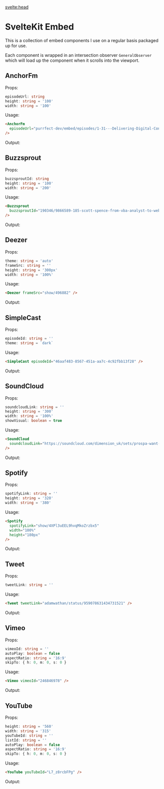 <script>
  import {
    AnchorFm,
    Buzzsprout,
    Deezer,
    SimpleCast,
    SoundCloud,
    Spotify,
    Tweet,
    Vimeo,
    YouTube,
  } from 'sveltekit-embed'
</script>

<svelte:head>

  <title>SvelteKit Embed</title>
  <link rel="canonical" href="https://sveltekit-embed.vercel.app" />
  <meta
    name="description"
    content="Embed 3rd part media in your SvelteKit projects with SvelteKit Embed."
  />
  <meta name="author" content="Scott Spence" />
</svelte:head>

# SvelteKit Embed

This is a collection of embed components I use on a regular basis
packaged up for use.

Each component is wrapped in an intersection observer
`GeneralObserver` which will load up the component when it scrolls
into the viewport.

## AnchorFm

Props:

```ts
episodeUrl: string
height: string = '100'
width: string = '100'
```

Usage:

```html
<AnchorFm
  episodeUrl="purrfect-dev/embed/episodes/1-31---Delivering-Digital-Content-with-GraphCMS-e14g55c/a-a650v9a"
/>
```

Output:

<AnchorFm
  episodeUrl="purrfect-dev/embed/episodes/1-31---Delivering-Digital-Content-with-GraphCMS-e14g55c/a-a650v9a"
/>

## Buzzsprout

Props:

```ts
buzzsproutId: string
height: string = '100'
width: string = '200'
```

Usage:

```html
<Buzzsprout
  buzzsproutId="190346/9866589-185-scott-spence-from-vba-analyst-to-webdev"
/>
```

Output:

<Buzzsprout
  buzzsproutId="190346/9866589-185-scott-spence-from-vba-analyst-to-webdev"
/>

## Deezer

Props:

```ts
theme: string = 'auto'
frameSrc: string = ''
height: string = '300px'
width: string = '100%'
```

Usage:

```html
<Deezer frameSrc="show/496882" />
```

Output:

<Deezer frameSrc="show/496882" />

## SimpleCast

Props:

```ts
episodeId: string = ''
theme: string = `dark`
```

Usage:

```html
<SimpleCast episodeId="46aaf483-8567-451a-aa7c-4c92fbb13f28" />
```

Output:

<SimpleCast episodeId="46aaf483-8567-451a-aa7c-4c92fbb13f28" />

## SoundCloud

Props:

```ts
soundcloudLink: string = ''
height: string = '300'
width: string = '100%'
showVisual: boolean = true
```

Usage:

```html
<SoundCloud
  soundcloudLink="https://soundcloud.com/dimension_uk/sets/prospa-want-need-love"
/>
```

Output:

<SoundCloud
  soundcloudLink="https://soundcloud.com/dimension_uk/sets/prospa-want-need-love"
/>

## Spotify

Props:

```ts
spotifyLink: string = ''
height: string = '320'
width: string = '380'
```

Usage:

```html
<Spotify
  spotifyLink="show/4XPl3uEEL9hvqMkoZrzbx5"
  width="100%"
  height="180px"
/>
```

Output:

<Spotify
  spotifyLink="show/4XPl3uEEL9hvqMkoZrzbx5"
  width="100%"
  height="180px"
/>

## Tweet

Props:

```ts
tweetLink: string = ''
```

Usage:

```html
<Tweet tweetLink="adamwathan/status/959078631434731521" />
```

Output:

<Tweet tweetLink="adamwathan/status/959078631434731521" />

## Vimeo

Props:

```ts
vimeoId: string = ''
autoPlay: boolean = false
aspectRatio: string = '16:9'
skipTo: { h: 0, m: 0, s: 0 }
```

Usage:

```html
<Vimeo vimeoId="246846978" />
```

Output:

<Vimeo vimeoId="246846978" />

## YouTube

Props:

```ts
height: string = '560'
width: string = '315'
youTubeId: string = ''
listId: string = ''
autoPlay: boolean = false
aspectRatio: string = '16:9'
skipTo: { h: 0, m: 0, s: 0 }
```

Usage:

```html
<YouTube youTubeId="L7_z8rcbFPg" />
```

Output:

<YouTube youTubeId="L7_z8rcbFPg" />
